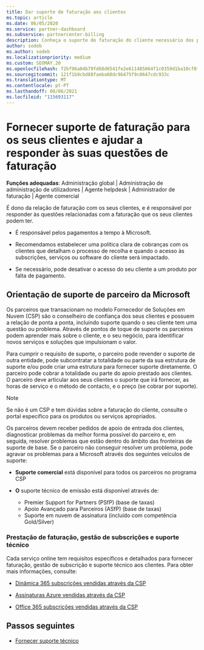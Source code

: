 ```yaml
---
title: Dar suporte de faturação aos clientes
ms.topic: article
ms.date: 06/05/2020
ms.service: partner-dashboard
ms.subservice: partnercenter-billing
description: Conheça o suporte de faturação do cliente necessário dos parceiros de programa Fornecedor de Soluções em Nuvem (CSP). Este suporte inclui a detenção da relação de faturação do cliente e a resposta a questões de faturação.
author: sodeb
ms.author: sodeb
ms.localizationpriority: medium
ms.custom: SEOMAY.20
ms.openlocfilehash: f2bf96a84b79fd68d6541fe2e611485064f1c0359d1ba10cf0fb7f2b60be53bc
ms.sourcegitcommit: 121f1b9cbd88faeba60dc9b475f9c0647cdc933c
ms.translationtype: MT
ms.contentlocale: pt-PT
ms.lasthandoff: 08/06/2021
ms.locfileid: "115693117"
---
```

# <a name="provide-billing-support-for-your-customers-and-help-answer-their-billing-questions"></a>Fornecer suporte de faturação para os seus clientes e ajudar a responder às suas questões de faturação


**Funções adequadas**: Administração global | Administração de administração de utilizadores | Agente helpdesk | Administrador de faturação | Agente comercial

É dono da relação de faturação com os seus clientes, e é responsável por responder às questões relacionadas com a faturação que os seus clientes podem ter.

- É responsável pelos pagamentos a tempo à Microsoft.

- Recomendamos estabelecer uma política clara de cobranças com os clientes que detalham o processo de recolha e quando o acesso às subscrições, serviços ou software do cliente será impactado.

- Se necessário, pode desativar o acesso do seu cliente a um produto por falta de pagamento.

## <a name="microsoft-partner-support-guidance"></a>Orientação de suporte de parceiro da Microsoft

Os parceiros que transacionam no modelo Fornecedor de Soluções em Nuvem (CSP) são o conselheiro de confiança dos seus clientes e possuem a relação de ponta a ponta, incluindo suporte quando o seu cliente tem uma questão ou problema. Através de pontos de toque de suporte os parceiros podem aprender mais sobre o cliente, e o seu negócio, para identificar novos serviços e soluções que impulsionam o valor.

Para cumprir o requisito de suporte, o parceiro pode revender o suporte de outra entidade, pode subcontratar a totalidade ou parte da sua estrutura de suporte e/ou pode criar uma estrutura para fornecer suporte diretamente.  O parceiro pode cobrar a totalidade ou parte do apoio prestado aos clientes. O parceiro deve articular aos seus clientes o suporte que irá fornecer, as horas de serviço e o método de contacto, e o preço (se cobrar por suporte). 

>[!Note]
>Se não é um CSP e tem dúvidas sobre a faturação do cliente, consulte o portal específico para os produtos ou serviços apropriados.

Os parceiros devem receber pedidos de apoio de entrada dos clientes, diagnosticar problemas da melhor forma possível do parceiro e, em seguida, resolver problemas que estão dentro do âmbito das fronteiras de suporte de base. Se o parceiro não conseguir resolver um problema, pode agravar os problemas para a Microsoft através dos seguintes veículos de suporte:

- **Suporte comercial** está disponível para todos os parceiros no programa CSP

- **O** suporte técnico de emissão está disponível através de:

  - Premier Support for Partners (PSfP) (base de taxas)
  - Apoio Avançado para Parceiros (ASfP) (base de taxas)
  - Suporte em nuvem de assinatura (incluído com competência Gold/Silver)

### <a name="providing-billing-subscription-management-and-technical-support"></a>Prestação de faturação, gestão de subscrições e suporte técnico 

Cada serviço online tem requisitos específicos e detalhados para fornecer faturação, gestão de subscrição e suporte técnico aos clientes. Para obter mais informações, consulte:

- [Dinâmica 365 subscrições vendidas através da CSP](https://www.microsoftpartnercommunity.com/t5/CSP/Microsoft-Partner-Support-Guidance/m-p/5262#M30)

- [Assinaturas Azure vendidas através da CSP](https://www.microsoftpartnercommunity.com/t5/CSP/Microsoft-Partner-Support-Guidance/m-p/5263#M31)

- [Office 365 subscrições vendidas através da CSP](https://www.microsoftpartnercommunity.com/t5/CSP/Microsoft-Partner-Support-Guidance/m-p/5264#M32)
 
## <a name="next-steps"></a>Passos seguintes

- [Fornecer suporte técnico](provide-technical-support.md)